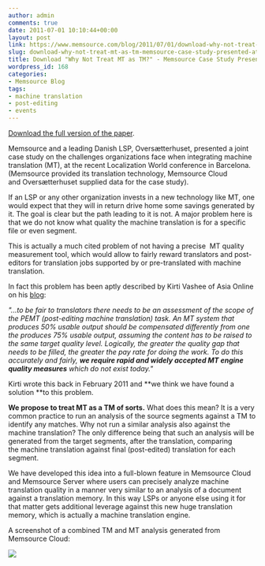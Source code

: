 ```yaml
---
author: admin
comments: true
date: 2011-07-01 10:10:44+00:00
layout: post
link: https://www.memsource.com/blog/2011/07/01/download-why-not-treat-mt-as-tm-memsource-case-study-presented-at-locworld/
slug: download-why-not-treat-mt-as-tm-memsource-case-study-presented-at-locworld
title: Download "Why Not Treat MT as TM?" - Memsource Case Study Presented at LocWorld
wordpress_id: 168
categories:
- Memsource Blog
tags:
- machine translation
- post-editing
- events
---
```


[Download the full version of the paper](/wp-content/uploads/2011/07/MemSource-Oversaetterhuset1.pdf).

Memsource and a leading Danish LSP, Oversætterhuset, presented a joint case study on the challenges organizations face when integrating machine translation (MT), at the recent Localization World conference in Barcelona. (Memsource provided its translation technology, Memsource Cloud and Oversætterhuset supplied data for the case study).<!-- more -->

If an LSP or any other organization invests in a new technology like MT, one would expect that they will in return drive home some savings generated by it. The goal is clear but the path leading to it is not. A major problem here is that we do not know what quality the machine translation is for a specific file or even segment.

This is actually a much cited problem of not having a precise  MT quality measurement tool, which would allow to fairly reward translators and post-editors for translation jobs supported by or pre-translated with machine translation.

In fact this problem has been aptly described by Kirti Vashee of Asia Online on his [blog](http://kv-emptypages.blogspot.com/2011/02/exploration-of-post-editing-mt-part-i.html):

_"...to be fair to translators there needs to be an assessment of the scope of the PEMT (post-editing machine translation) task. An MT system that produces 50% usable output should be compensated differently from one the produces 75% usable output, assuming the content has to be raised to the same target quality level. Logically, the greater the quality gap that needs to be filled, the greater the pay rate for doing the work. To do this accurately and fairly, **we require rapid and widely accepted MT engine quality measures** which do not exist today."_

Kirti wrote this back in February 2011 and **we think we have found a solution **to this problem.

**We propose to treat MT as a TM of sorts.** What does this mean? It is a very common practice to run an analysis of the source segments against a TM to identify any matches. Why not run a similar analysis also against the machine translation? The only difference being that such an analysis will be generated from the target segments, after the translation, comparing the machine translation against final (post-edited) translation for each segment.

We have developed this idea into a full-blown feature in Memsource Cloud and Memsource Server where users can precisely analyze machine translation quality in a manner very similar to an analysis of a document against a translation memory. In this way LSPs or anyone else using it for that matter gets additional leverage against this new huge translation memory, which is actually a machine translation engine.

A screenshot of a combined TM and MT analysis generated from Memsource Cloud:

[![](/wp-content/uploads/2011/07/machine-translation-analysis-300x225.png)](/wp-content/uploads/2011/07/machine-translation-analysis.png)
